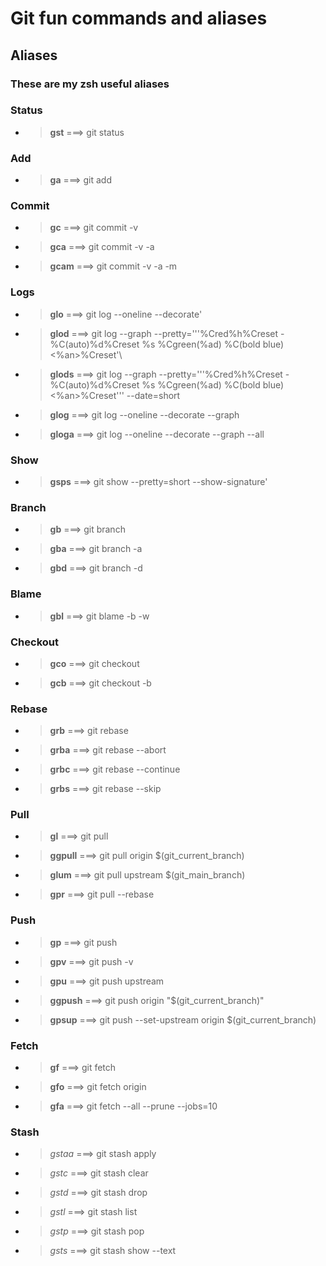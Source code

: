 # Git fun commands and aliases

## Aliases

### These are my zsh useful aliases 

### Status

- > **gst** ===> git status

### Add

- > **ga** ===> git add

### Commit

- > **gc** ===> git commit -v
- > **gca** ===> git commit -v -a
- > **gcam** ===> git commit -v -a -m

### Logs

- > **glo** ===> git log --oneline --decorate'
- > **glod** ===> git log --graph --pretty='\''%Cred%h%Creset -%C(auto)%d%Creset %s %Cgreen(%ad) %C(bold blue)<%an>%Creset'\
- > **glods** ===> git log --graph --pretty='\''%Cred%h%Creset -%C(auto)%d%Creset %s %Cgreen(%ad) %C(bold blue)<%an>%Creset'\'' --date=short
- > **glog** ===> git log --oneline --decorate --graph
- > **gloga** ===> git log --oneline --decorate --graph --all

### Show

- > **gsps** ===> git show --pretty=short --show-signature'

### Branch

- > **gb** ===> git branch
- > **gba** ===> git branch -a
- > **gbd** ===> git branch -d

### Blame

- > **gbl** ===> git blame -b -w

### Checkout

- > **gco** ===> git checkout
- > **gcb** ===> git checkout -b

### Rebase

- > **grb** ===> git rebase
- > **grba** ===> git rebase --abort
- > **grbc** ===> git rebase --continue
- > **grbs** ===> git rebase --skip

### Pull

- > **gl** ===> git pull
- > **ggpull** ===> git pull origin $(git_current_branch)
- > **glum** ===> git pull upstream $(git_main_branch)
- > **gpr** ===> git pull --rebase

### Push

- > **gp** ===> git push
- > **gpv** ===> git push -v
- > **gpu** ===> git push upstream
- > **ggpush** ===> git push origin "$(git_current_branch)"
- > **gpsup** ===> git push --set-upstream origin $(git_current_branch)

### Fetch

- > **gf** ===> git fetch
- > **gfo** ===> git fetch origin
- > **gfa** ===> git fetch --all --prune --jobs=10

### Stash

- > *gstaa* ===> git stash apply
- > *gstc* ===> git stash clear
- > *gstd* ===> git stash drop
- > *gstl* ===> git stash list
- > *gstp* ===> git stash pop
- > *gsts* ===> git stash show --text

